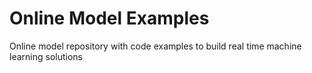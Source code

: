# Online Model Examples
Online model repository with code examples to build real time machine learning solutions
